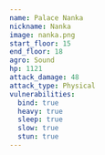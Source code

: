 ```yaml
---
name: Palace Nanka
nickname: Nanka
image: nanka.png
start_floor: 15
end_floor: 18
agro: Sound
hp: 1121
attack_damage: 48
attack_type: Physical
vulnerabilities:
  bind: true
  heavy: true
  sleep: true
  slow: true
  stun: true
---
```

